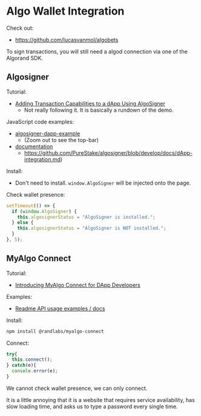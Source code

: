 # Algo Wallet Integration

Check out:
* https://github.com/lucasvanmol/algobets

To sign transactions, you will still need a algod connection via one of the Algorand SDK.

## Algosigner

Tutorial:
* [Adding Transaction Capabilities to a dApp Using AlgoSigner](https://developer.algorand.org/tutorials/adding-transaction-capabilities-dapp-using-algosigner/)
  * Not really following it. It is basically a rundown of the demo.

JavaScript code examples:
* [algosigner-dapp-example](https://purestake.github.io/algosigner-dapp-example/)
  * (Zoom out to see the top-bar)
* [documentation](https://github.com/PureStake/algosigner/tree/develop/docs)
  * https://github.com/PureStake/algosigner/blob/develop/docs/dApp-integration.md)

Install:
* Don't need to install. `window.AlgoSigner` will be injected onto the page.

Check wallet presence:
```js
setTimeout(() => {
  if (window.AlgoSigner) {
    this.algosignerStatus = "AlgoSigner is installed.";
  } else {
    this.algosignerStatus = "AlgoSigner is NOT installed.";
  }
}, 5);
```

## MyAlgo Connect

Tutorial:
* [Introducing MyAlgo Connect for DApp Developers](https://developer.algorand.org/articles/introducing-myalgo-connect/)

Examples:
* [Readme API usage examples / docs](https://github.com/randlabs/myalgo-connect)

Install:
```bash
npm install @randlabs/myalgo-connect
```

Connect:
```js
try{
  this.connect();
} catch(e){
  console.error(e);
}
```

We cannot check wallet presence, we can only connect.

It is a little annoying that it is a website that requires service availability, has slow loading
time, and asks us to type a password every single time.
